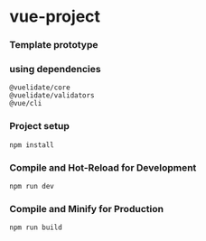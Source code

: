# vue-project

### Template prototype 

### using dependencies
```
@vuelidate/core
@vuelidate/validators
@vue/cli
```

### Project setup
```
npm install
```

### Compile and Hot-Reload for Development

```
npm run dev
```

### Compile and Minify for Production

```
npm run build
```
